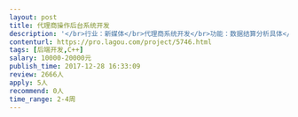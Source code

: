 ```yaml
---                
layout: post       
title: 代理商操作后台系统开发           
description: '</br>行业：新媒体</br>代理商系统开发</br>功能：数据结算分析具体</br>需求文档：有</br>开发语言：.NET</br>架构：b/s</br>服务商：需要.NET开发工程师接单，做好是深圳的，便于长期合作和沟通</br>周期：一个月</br>'     
contenturl: https://pro.lagou.com/project/5746.html      
tags: [后端开发,C++]            
salary: 10000-20000元          
publish_time: 2017-12-28 16:33:09         
review: 2666人                   
apply: 5人                   
recommend: 0人                   
time_range: 2-4周              
---                 
```

